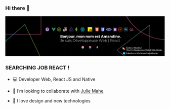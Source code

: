 ### Hi there 👋

![Cover](https://github.com/amandine16/amandine16/blob/main/banner-github.png)

### SEARCHING JOB REACT ! 

- 💻 Developer Web, React JS and Native

- 👯 I’m looking to collaborate with [Julie Mahe](https://github.com/JudySabi) 

- 💬 I love design and new technologies
